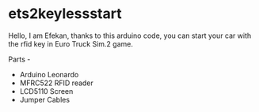 # ets2keylessstart
Hello, I am Efekan, thanks to this arduino code, you can start your car with the rfid key in Euro Truck Sim.2 game.

Parts - 
- Arduino Leonardo 
- MFRC522 RFID reader
- LCD5110 Screen
- Jumper Cables 

 

